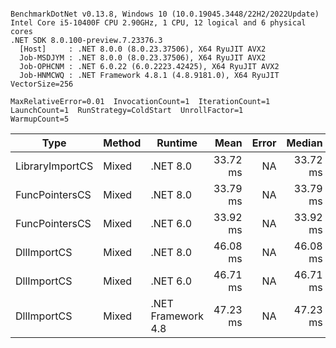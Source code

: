 ```

BenchmarkDotNet v0.13.8, Windows 10 (10.0.19045.3448/22H2/2022Update)
Intel Core i5-10400F CPU 2.90GHz, 1 CPU, 12 logical and 6 physical cores
.NET SDK 8.0.100-preview.7.23376.3
  [Host]     : .NET 8.0.0 (8.0.23.37506), X64 RyuJIT AVX2
  Job-MSDJYM : .NET 8.0.0 (8.0.23.37506), X64 RyuJIT AVX2
  Job-OPHCNM : .NET 6.0.22 (6.0.2223.42425), X64 RyuJIT AVX2
  Job-HNMCWQ : .NET Framework 4.8.1 (4.8.9181.0), X64 RyuJIT VectorSize=256

MaxRelativeError=0.01  InvocationCount=1  IterationCount=1  
LaunchCount=1  RunStrategy=ColdStart  UnrollFactor=1  
WarmupCount=5  

```
| Type            | Method | Runtime            | Mean     | Error | Median   | Min      | Max      | Allocated |
|---------------- |------- |------------------- |---------:|------:|---------:|---------:|---------:|----------:|
| LibraryImportCS | Mixed  | .NET 8.0           | 33.72 ms |    NA | 33.72 ms | 33.72 ms | 33.72 ms |     952 B |
| FuncPointersCS  | Mixed  | .NET 8.0           | 33.79 ms |    NA | 33.79 ms | 33.79 ms | 33.79 ms |    1000 B |
| FuncPointersCS  | Mixed  | .NET 6.0           | 33.92 ms |    NA | 33.92 ms | 33.92 ms | 33.92 ms |    1240 B |
| DllImportCS     | Mixed  | .NET 8.0           | 46.08 ms |    NA | 46.08 ms | 46.08 ms | 46.08 ms |     952 B |
| DllImportCS     | Mixed  | .NET 6.0           | 46.71 ms |    NA | 46.71 ms | 46.71 ms | 46.71 ms |    1192 B |
| DllImportCS     | Mixed  | .NET Framework 4.8 | 47.23 ms |    NA | 47.23 ms | 47.23 ms | 47.23 ms |         - |
